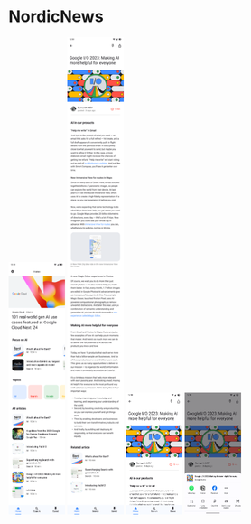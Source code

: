 # NordicNews

<p float = "left">
<img src="./Requirement/Home pageHome_Page.png" width="100">
<img src="Requirement/Detail pageDetail_Page.png" width="100">
<img src="Requirement/FeedbackFeedback_page.png" width="100">
<img src="Requirement/ShareShare_page.png" width="100">
</p>